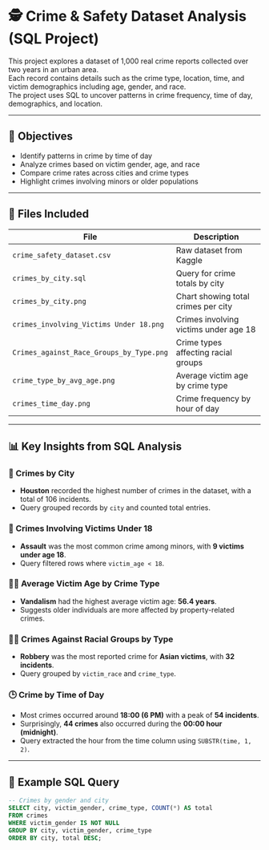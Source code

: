# 🕵️ Crime & Safety Dataset Analysis (SQL Project)

This project explores a dataset of 1,000 real crime reports collected over two years in an urban area.  
Each record contains details such as the crime type, location, time, and victim demographics including age, gender, and race.  
The project uses SQL to uncover patterns in crime frequency, time of day, demographics, and location.

---

## 🎯 Objectives

- Identify patterns in crime by time of day
- Analyze crimes based on victim gender, age, and race
- Compare crime rates across cities and crime types
- Highlight crimes involving minors or older populations

---

## 📁 Files Included

| File | Description |
|------|-------------|
| `crime_safety_dataset.csv`| Raw dataset from Kaggle |
| `crimes_by_city.sql` | Query for crime totals by city |
| `crimes_by_city.png` | Chart showing total crimes per city |
| `crimes_involving_Victims Under 18.png` | Crimes involving victims under age 18 |
| `Crimes_against_Race_Groups_by_Type.png` | Crime types affecting racial groups |
| `crime_type_by_avg_age.png` | Average victim age by crime type |
| `crimes_time_day.png` | Crime frequency by hour of day |

---

## 📊 Key Insights from SQL Analysis

### 📍 Crimes by City
- **Houston** recorded the highest number of crimes in the dataset, with a total of 106 incidents.
- Query grouped records by `city` and counted total entries.

### 👶 Crimes Involving Victims Under 18
- **Assault** was the most common crime among minors, with **9 victims under age 18**.
- Query filtered rows where `victim_age < 18`.

### 🧑‍🦳 Average Victim Age by Crime Type
- **Vandalism** had the highest average victim age: **56.4 years**.
- Suggests older individuals are more affected by property-related crimes.

### 🧑🏽 Crimes Against Racial Groups by Type
- **Robbery** was the most reported crime for **Asian victims**, with **32 incidents**.
- Query grouped by `victim_race` and `crime_type`.

### 🕒 Crime by Time of Day
- Most crimes occurred around **18:00 (6 PM)** with a peak of **54 incidents**.
- Surprisingly, **44 crimes** also occurred during the **00:00 hour (midnight)**.
- Query extracted the hour from the time column using `SUBSTR(time, 1, 2)`.

---

## 🧠 Example SQL Query

```sql
-- Crimes by gender and city
SELECT city, victim_gender, crime_type, COUNT(*) AS total
FROM crimes
WHERE victim_gender IS NOT NULL
GROUP BY city, victim_gender, crime_type
ORDER BY city, total DESC;
